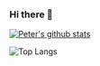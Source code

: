 ### Hi there 👋


[![Peter's github stats](https://github-readme-stats.vercel.app/api?username=mbumblebee)](https://github.com/anuraghazra/github-readme-stats)

![Top Langs](https://github-readme-stats.vercel.app/api/top-langs/?username=mbumblebee&layout=compact)
